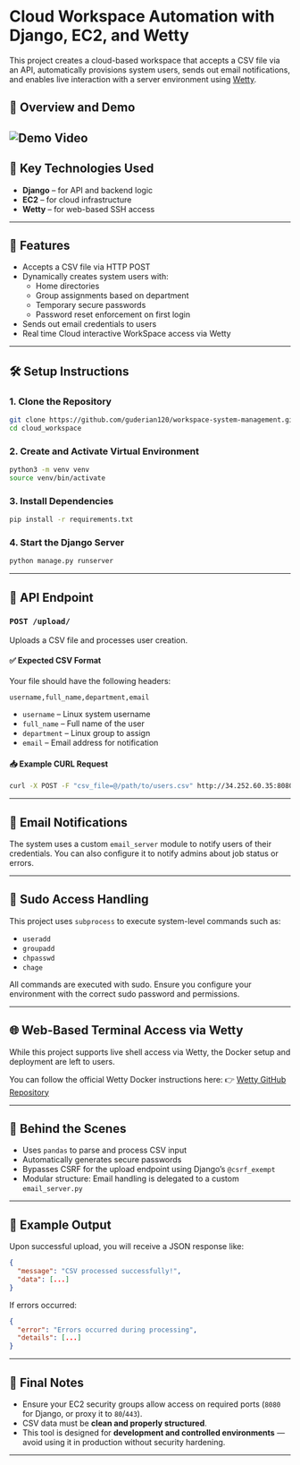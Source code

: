 # Cloud Workspace Automation with Django, EC2, and Wetty

This project creates a cloud-based workspace that accepts a CSV file via an API, automatically provisions system users, sends out email notifications, and enables live interaction with a server environment using [Wetty](https://github.com/butlerx/wetty).


## 🧠 Overview and Demo
![Demo Video](./media/django_curl_usercreation.gif)
---

## 🧠 Key Technologies Used

- **Django** – for API and backend logic
- **EC2** – for cloud infrastructure
- **Wetty** – for web-based SSH access

---

## 🚀 Features

- Accepts a CSV file via HTTP POST
- Dynamically creates system users with:
  - Home directories
  - Group assignments based on department
  - Temporary secure passwords
  - Password reset enforcement on first login
- Sends out email credentials to users
- Real time Cloud interactive WorkSpace access via Wetty

---

## 🛠️ Setup Instructions

### 1. Clone the Repository

```bash
git clone https://github.com/guderian120/workspace-system-management.git
cd cloud_workspace
````

### 2. Create and Activate Virtual Environment

```bash
python3 -m venv venv
source venv/bin/activate
```

### 3. Install Dependencies

```bash
pip install -r requirements.txt
```

### 4. Start the Django Server

```bash
python manage.py runserver
```

---

## 📂 API Endpoint

### `POST /upload/`

Uploads a CSV file and processes user creation.

#### ✅ Expected CSV Format

Your file should have the following headers:

```csv
username,full_name,department,email
```

* `username` – Linux system username
* `full_name` – Full name of the user
* `department` – Linux group to assign
* `email` – Email address for notification

#### 📥 Example CURL Request

```bash
curl -X POST -F "csv_file=@/path/to/users.csv" http://34.252.60.35:8080/upload/
```

---

## 📧 Email Notifications

The system uses a custom `email_server` module to notify users of their credentials. You can also configure it to notify admins about job status or errors.

---

## 🔐 Sudo Access Handling

This project uses `subprocess` to execute system-level commands such as:

* `useradd`
* `groupadd`
* `chpasswd`
* `chage`

All commands are executed with sudo. Ensure you configure your environment with the correct sudo password and permissions.

---

## 🌐 Web-Based Terminal Access via Wetty

While this project supports live shell access via Wetty, the Docker setup and deployment are left to users.

You can follow the official Wetty Docker instructions here:
👉 [Wetty GitHub Repository](https://github.com/butlerx/wetty)

---

## 🤖 Behind the Scenes

* Uses `pandas` to parse and process CSV input
* Automatically generates secure passwords
* Bypasses CSRF for the upload endpoint using Django’s `@csrf_exempt`
* Modular structure: Email handling is delegated to a custom `email_server.py`

---

## 🧪 Example Output

Upon successful upload, you will receive a JSON response like:

```json
{
  "message": "CSV processed successfully!",
  "data": [...]
}
```

If errors occurred:

```json
{
  "error": "Errors occurred during processing",
  "details": [...]
}
```

---

## 📌 Final Notes

* Ensure your EC2 security groups allow access on required ports (`8080` for Django, or proxy it to `80`/`443`).
* CSV data must be **clean and properly structured**.
* This tool is designed for **development and controlled environments** — avoid using it in production without security hardening.

---


